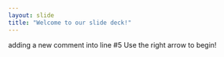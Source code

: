 ```yaml
---
layout: slide
title: "Welcome to our slide deck!"
---
```

adding a new comment into line #5
Use the right arrow to begin!
